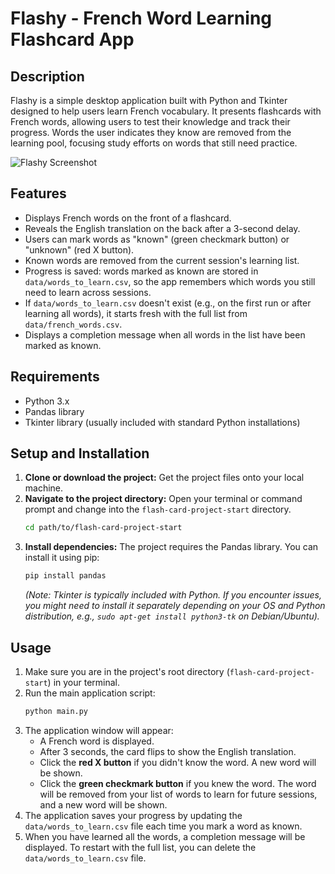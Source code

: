 # Flashy - French Word Learning Flashcard App

## Description

Flashy is a simple desktop application built with Python and Tkinter designed to help users learn French vocabulary. It presents flashcards with French words, allowing users to test their knowledge and track their progress. Words the user indicates they know are removed from the learning pool, focusing study efforts on words that still need practice.

![Flashy Screenshot]("images/Screenshot-flashcard.png")

## Features

*   Displays French words on the front of a flashcard.
*   Reveals the English translation on the back after a 3-second delay.
*   Users can mark words as "known" (green checkmark button) or "unknown" (red X button).
*   Known words are removed from the current session's learning list.
*   Progress is saved: words marked as known are stored in `data/words_to_learn.csv`, so the app remembers which words you still need to learn across sessions.
*   If `data/words_to_learn.csv` doesn't exist (e.g., on the first run or after learning all words), it starts fresh with the full list from `data/french_words.csv`.
*   Displays a completion message when all words in the list have been marked as known.

## Requirements

*   Python 3.x
*   Pandas library
*   Tkinter library (usually included with standard Python installations)

## Setup and Installation

1.  **Clone or download the project:** Get the project files onto your local machine.
2.  **Navigate to the project directory:** Open your terminal or command prompt and change into the `flash-card-project-start` directory.
    ```bash
    cd path/to/flash-card-project-start
    ```
3.  **Install dependencies:** The project requires the Pandas library. You can install it using pip:
    ```bash
    pip install pandas
    ```
    *(Note: Tkinter is typically included with Python. If you encounter issues, you might need to install it separately depending on your OS and Python distribution, e.g., `sudo apt-get install python3-tk` on Debian/Ubuntu).*

## Usage

1.  Make sure you are in the project's root directory (`flash-card-project-start`) in your terminal.
2.  Run the main application script:
    ```bash
    python main.py
    ```
3.  The application window will appear:
    *   A French word is displayed.
    *   After 3 seconds, the card flips to show the English translation.
    *   Click the **red X button** if you didn't know the word. A new word will be shown.
    *   Click the **green checkmark button** if you knew the word. The word will be removed from your list of words to learn for future sessions, and a new word will be shown.
4.  The application saves your progress by updating the `data/words_to_learn.csv` file each time you mark a word as known.
5.  When you have learned all the words, a completion message will be displayed. To restart with the full list, you can delete the `data/words_to_learn.csv` file.




